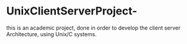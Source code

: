 # UnixClientServerProject-
this is an academic project, done in order to develop the client server Architecture, using Unix/C systems.
